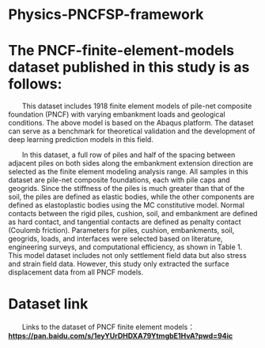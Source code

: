 # Physics-PNCFSP-framework

# The PNCF-finite-element-models dataset published in this study is as follows:
&ensp;&ensp;&ensp;&ensp;This dataset includes 1918 finite element models of pile-net composite foundation (PNCF) with varying embankment loads and geological conditions. The above model is based on the Abaqus platform. The dataset can serve as a benchmark for theoretical validation and the development of deep learning prediction models in this field.

&ensp;&ensp;&ensp;&ensp;In this dataset, a full row of piles and half of the spacing between adjacent piles on both sides along the embankment extension direction are selected as the finite element modeling analysis range. All samples in this dataset are pile-net composite foundations, each with pile caps and geogrids. Since the stiffness of the piles is much greater than that of the soil, the piles are defined as elastic bodies, while the other components are defined as elastoplastic bodies using the MC constitutive model. Normal contacts between the rigid piles, cushion, soil, and embankment are defined as hard contact, and tangential contacts are defined as penalty contact (Coulomb friction). Parameters for piles, cushion, embankments, soil, geogrids, loads, and interfaces were selected based on literature, engineering surveys, and computational efficiency, as shown in Table 1.
This model dataset includes not only settlement field data but also stress and strain field data. However, this study only extracted the surface displacement data from all PNCF models. 


# Dataset link


&ensp;&ensp;&ensp;&ensp;Links to the dataset of PNCF finite element models：**https://pan.baidu.com/s/1eyYUrDHDXA79YtmgbE1HvA?pwd=94ic**
